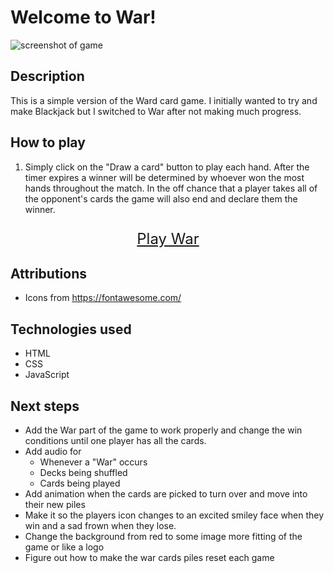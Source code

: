# Welcome to War!

![screenshot of game](https://i.imgur.com/UnTsy4a.png)

## Description

This is a simple version of the Ward card game. I initially wanted to try and make Blackjack but I switched to War after not making much progress.

## How to play
1. Simply click on the "Draw a card" button to play each hand. After the timer expires a winner will be determined by whoever won the most hands throughout the match. In the off chance that a player takes all of the opponent's cards the game will also end and declare them the winner.
 
<p align="center" style="font-size: 24px;">
  <a href="https://onlypros.github.io/war-card-game/" style="color:light blue; text-decoration:underline;">Play War</a>
</p>


## Attributions
- Icons from https://fontawesome.com/

## Technologies used
- HTML
- CSS
- JavaScript

## Next steps
- Add the War part of the game to work properly and change the win conditions until one player has all the cards. 
- Add audio for
    - Whenever a "War" occurs
    - Decks being shuffled
    - Cards being played
- Add animation when the cards are picked to turn over and move into their new piles
- Make it so the players icon changes to an excited smiley face when they win and a sad frown when they lose.
- Change the background from red to some image more fitting of the game or like a logo
- Figure out how to make the war cards piles reset each game